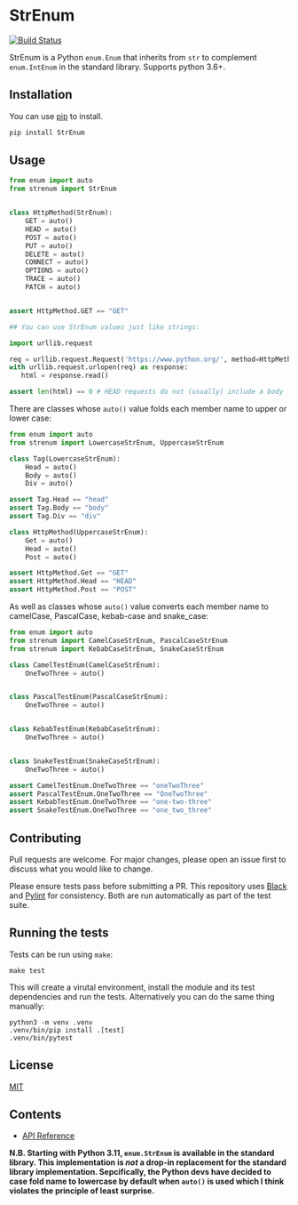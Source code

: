# StrEnum

[![Build Status](https://github.com/irgeek/StrEnum/workflows/Python%20package/badge.svg)](https://github.com/irgeek/StrEnum/actions)


StrEnum is a Python `enum.Enum` that inherits from `str` to complement
`enum.IntEnum` in the standard library.  Supports python 3.6+.

## Installation

You can use [pip](https://pip.pypa.io/en/stable/) to install.

```bash
pip install StrEnum
```

## Usage

```python
from enum import auto
from strenum import StrEnum


class HttpMethod(StrEnum):
    GET = auto()
    HEAD = auto()
    POST = auto()
    PUT = auto()
    DELETE = auto()
    CONNECT = auto()
    OPTIONS = auto()
    TRACE = auto()
    PATCH = auto()


assert HttpMethod.GET == "GET"

## You can use StrEnum values just like strings:

import urllib.request

req = urllib.request.Request('https://www.python.org/', method=HttpMethod.HEAD)
with urllib.request.urlopen(req) as response:
   html = response.read()

assert len(html) == 0 # HEAD requests do not (usually) include a body
```

There are classes whose `auto()` value folds each member name to upper or lower
case:

```python
from enum import auto
from strenum import LowercaseStrEnum, UppercaseStrEnum

class Tag(LowercaseStrEnum):
    Head = auto()
    Body = auto()
    Div = auto()

assert Tag.Head == "head"
assert Tag.Body == "body"
assert Tag.Div == "div"

class HttpMethod(UppercaseStrEnum):
    Get = auto()
    Head = auto()
    Post = auto()

assert HttpMethod.Get == "GET"
assert HttpMethod.Head == "HEAD"
assert HttpMethod.Post == "POST"
```

As well as classes whose `auto()` value converts each member name to camelCase,
PascalCase, kebab-case and snake_case:

```python
from enum import auto
from strenum import CamelCaseStrEnum, PascalCaseStrEnum
from strenum import KebabCaseStrEnum, SnakeCaseStrEnum

class CamelTestEnum(CamelCaseStrEnum):
    OneTwoThree = auto()


class PascalTestEnum(PascalCaseStrEnum):
    OneTwoThree = auto()


class KebabTestEnum(KebabCaseStrEnum):
    OneTwoThree = auto()


class SnakeTestEnum(SnakeCaseStrEnum):
    OneTwoThree = auto()

assert CamelTestEnum.OneTwoThree == "oneTwoThree"
assert PascalTestEnum.OneTwoThree == "OneTwoThree"
assert KebabTestEnum.OneTwoThree == "one-two-three"
assert SnakeTestEnum.OneTwoThree == "one_two_three"
```

## Contributing
Pull requests are welcome. For major changes, please open an issue first to
discuss what you would like to change.

Please ensure tests pass before submitting a PR. This repository uses
[Black](https://black.readthedocs.io/en/stable/) and
[Pylint](https://www.pylint.org/) for consistency. Both are run automatically
as part of the test suite.

## Running the tests

Tests can be run using `make`:

```
make test
```

This will create a virutal environment, install the module and its test
dependencies and run the tests. Alternatively you can do the same thing
manually:

```
python3 -m venv .venv
.venv/bin/pip install .[test]
.venv/bin/pytest
```

## License
[MIT](https://choosealicense.com/licenses/mit/)

Contents
--------

* [API Reference](api_ref.md)

**N.B. Starting with Python 3.11, `enum.StrEnum` is available in the standard
library.  This implementation is _not_ a drop-in replacement for the standard
library implementation. Sepcifically, the Python devs have decided to case fold
name to lowercase by default when `auto()` is used which I think violates the
principle of least surprise.**
